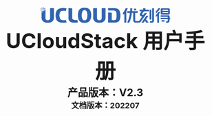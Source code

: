 <center>
<img src="../images/introduction/ustacklog.png" width="60%" height="60%" />
</center> 



<center>
<B><font size=7>UCloudStack 用户手册 </font></B>
</center>












<center>
<B><font size=5>产品版本：V2.3 </font></B>
</center>



<center>
<B><font size=4>文档版本：202207 </font></B>
</center>































